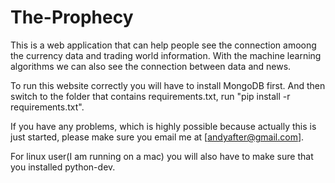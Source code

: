 # The-Prophecy

This is a web application that can help people see the connection amoong the currency data and trading world
information. With the machine learning algorithms we can also see the connection between data and news.

To run this website correctly you will have to install MongoDB first. And then switch to the folder that contains
requirements.txt, run "pip install -r requirements.txt".

If you have any problems, which is highly possible because actually this is just started, please make sure you email me at [andyafter@gmail.com].

For linux user(I am running on a mac) you will also have to make sure that you installed python-dev.